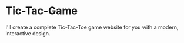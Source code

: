 # Tic-Tac-Game
I'll create a complete Tic-Tac-Toe game website for you with a modern, interactive design.
